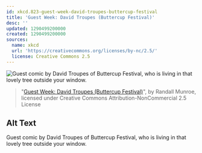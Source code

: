 ```yaml
---
id: xkcd.823-guest-week-david-troupes-buttercup-festival
title: 'Guest Week: David Troupes (Buttercup Festival)'
desc: ''
updated: 1290499200000
created: 1290499200000
sources:
  name: xkcd
  url: 'https://creativecommons.org/licenses/by-nc/2.5/'
  license: Creative Commons 2.5
---
```

![Guest comic by David Troupes of Buttercup Festival, who is living in that lovely tree outside your window.](https://imgs.xkcd.com/comics/guest_week_david_troupes_buttercup_festival.png)
> "[Guest Week: David Troupes (Buttercup Festival)](https://xkcd.com/823/)", by Randall Munroe, licensed under Creative Commons Attribution-NonCommercial 2.5 License

## Alt Text
Guest comic by David Troupes of Buttercup Festival, who is living in that lovely tree outside your window.
